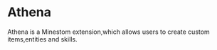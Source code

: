 # Athena
Athena is a Minestom extension,which allows users to create custom items,entities and skills.
